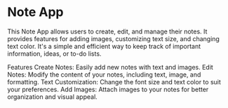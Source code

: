 # Note App
This Note App allows users to create, edit, and manage their notes. It provides features for adding images, customizing text size, and changing text color. It's a simple and efficient way to keep track of important information, ideas, or to-do lists.

Features
Create Notes: Easily add new notes with text and images.
Edit Notes: Modify the content of your notes, including text, image, and formatting.
Text Customization: Change the font size and text color to suit your preferences.
Add Images: Attach images to your notes for better organization and visual appeal.
